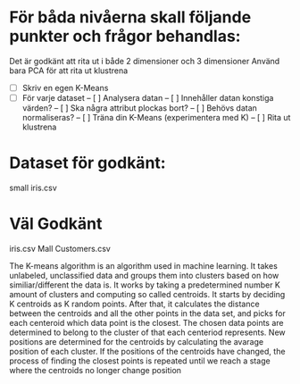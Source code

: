 # För båda nivåerna skall följande punkter och frågor behandlas:
Det är godkänt att rita ut i både 2 dimensioner och 3 dimensioner
Använd bara PCA för att rita ut klustrena

- [ ] Skriv en egen K-Means
- [ ] För varje dataset
    – [ ] Analysera datan
        – [ ] Innehåller datan konstiga värden?
        – [ ] Ska några attribut plockas bort?
        – [ ] Behövs datan normaliseras?
    – [ ] Träna din K-Means (experimentera med K)
    – [ ] Rita ut klustrena

# Dataset för godkänt:
small iris.csv

# Väl Godkänt
iris.csv
Mall Customers.csv

The K-means algorithm is an algorithm used in machine learning. It takes unlabeled, unclassified data and groups them into clusters based on how similiar/different the data is. It works by taking a predetermined number K amount of clusters and computing so called centroids. It starts by deciding K centroids as K random points. After that, it calculates the distance between the centroids and all the other points in the data set, and picks for each centeroid which data point is the closest. The chosen data points are determined to belong to the cluster of that each centeriod represents. New positions are determined for the centroids by calculating the avarage position of each cluster. If the positions of the centroids have changed, the process of finding the closest points is repeated until we reach a stage where the centroids no longer change position
